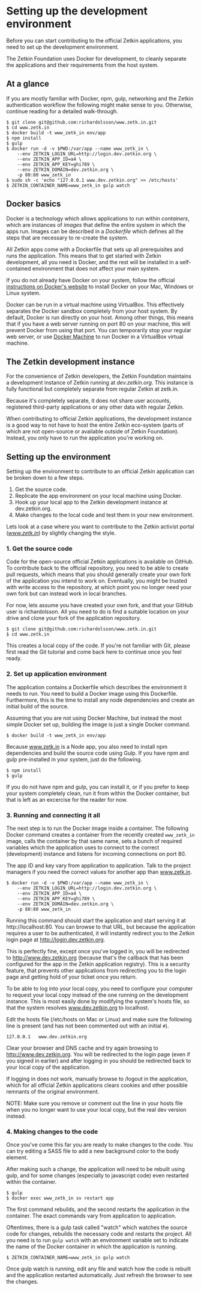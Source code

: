 # Setting up the development environment
Before you can start contributing to the official Zetkin applications, you need
to set up the development environment.

The Zetkin Foundation uses Docker for development, to cleanly separate the
applications and their requirements from the host system.

## At a glance
If you are mostly familiar with Docker, npm, gulp, networking and the Zetkin
authentication workflow the following might make sense to you. Otherwise,
continue reading for a detailed walk-through.

```
$ git clone git@github.com:richardolsson/www.zetk.in.git
$ cd www.zetk.in
$ docker build -t www_zetk_in env/app
$ npm install
$ gulp
$ docker run -d -v $PWD:/var/app --name www_zetk_in \
    --env ZETKIN_LOGIN_URL=http://login.dev.zetkin.org \
    --env ZETKIN_APP_ID=a4 \
    --env ZETKIN_APP_KEY=ghi789 \
    --env ZETKIN_DOMAIN=dev.zetkin.org \
    -p 80:80 www_zetk_in
$ sudo sh -c 'echo "127.0.0.1 www.dev.zetkin.org" >> /etc/hosts'
$ ZETKIN_CONTAINER_NAME=www_zetk_in gulp watch
```

## Docker basics
Docker is a technology which allows applications to run within _containers_,
which are instances of _images_ that define the entire system in which the apps
run. Images can be described in a _Dockerfile_ which defines all the steps that
are necessary to re-create the system.

All Zetkin apps come with a Dockerfile that sets up all prerequisites and runs
the application. This means that to get started with Zetkin development, all you
need is Docker, and the rest will be installed in a self-contained environment
that does not affect your main system.

If you do not already have Docker on your system, follow the official
[instructions on Docker's website](https://www.docker.com/products/overview) to
install Docker on your Mac, Windows or Linux system.

Docker can be run in a virtual machine using VirtualBox. This effectively
separates the Docker sandbox completely from your host system. By default,
Docker is run directly on your host. Among other things, this means that if you
have a web server running on port 80 on your machine, this will prevent Docker
from using that port. You can temporarily stop your regular web server, or use
[Docker Machine](https://docs.docker.com/machine/overview/) to run Docker in a
VirtualBox virtual machine.

## The Zetkin development instance
For the convenience of Zetkin developers, the Zetkin Foundation maintains a
development instance of Zetkin running at _dev.zetkin.org_. This instance is
fully functional but completely separate from regular Zetkin at zetk.in.

Because it's completely separate, it does not share user accounts, registered
third-party applications or any other data with regular Zetkin.

When contributing to official Zetkin applications, the development instance is
a good way to not have to host the entire Zetkin eco-system (parts of which
are not open-source or available outside of Zetkin Foundation). Instead, you
only have to run the application you're working on.

## Setting up the environment
Setting up the environment to contribute to an official Zetkin application can
be broken down to a few steps.

1. Get the source code.
2. Replicate the app environment on your local machine using Docker.
3. Hook up your local app to the Zetkin development instance at dev.zetkin.org.
4. Make changes to the local code and test them in your new environment.

Lets look at a case where you want to contribute to the Zetkin activist portal
(_www.zetk.in_) by slightly changing the style.

### 1. Get the source code
Code for the open-source official Zetkin applications is available on GitHub.
To contribute back to the official repository, you need to be able to create
pull requests, which means that you should generally create your own fork of
the application you intend to work on. Eventually, you might be trusted with
write access to the repository, at which point you no longer need your own fork
but can instead work in local branches.

For now, lets assume you have created your own fork, and that your GitHub user
is richardolsson. All you need to do is find a suitable location on your drive
and clone your fork of the application repository.

```
$ git clone git@github.com:richardolsson/www.zetk.in.git
$ cd www.zetk.in
```

This creates a local copy of the code. If you're not familiar with Git, please
first read the Git tutorial and come back here to continue once you feel ready.

### 2. Set up application environment
The application contains a Dockerfile which describes the environment it needs
to run. You need to build a Docker image using this Dockerfile. Furthermore,
this is the time to install any node dependencies and create an initial build
of the source.

Assuming that you are not using Docker Machine, but instead the most
simple Docker set up, building the image is just a single Docker command.

```
$ docker build -t www_zetk_in env/app
```

Because www.zetk.in is a Node app, you also need to install npm dependencies
and build the source code using Gulp. If you have npm and gulp pre-installed
in your system, just do the following.

```
$ npm install
$ gulp
```

If you do not have npm and gulp, you can install it, or if you prefer to
keep your system completely clean, run it from within the Docker container, but
that is left as an excercise for the reader for now.

### 3. Running and connecting it all
The next step is to run the Docker image inside a container. The following
Docker command creates a container from the recently created `www_zetk_in`
image, calls the container by that same name, sets a bunch of required variables
which the application uses to connect to the correct (development) instance
and listens for incoming connections on port 80.

The app ID and key vary from application to application. Talk to the project
managers if you need the correct values for another app than www.zetk.in.

```
$ docker run -d -v $PWD:/var/app --name www_zetk_in \
    --env ZETKIN_LOGIN_URL=http://login.dev.zetkin.org \
    --env ZETKIN_APP_ID=a4 \
    --env ZETKIN_APP_KEY=ghi789 \
    --env ZETKIN_DOMAIN=dev.zetkin.org \
    -p 80:80 www_zetk_in
```

Running this command should start the application and start serving it at
http://localhost:80. You can browse to that URL, but because the application
requires a user to be authenticated, it will instantly redirect you to the
Zetkin login page at http://login.dev.zetkin.org.

This is perfectly fine, except once you've logged in, you will be redirected to
http://www.dev.zetkin.org (because that's the callback that has been
configured for the app in the Zetkin application registry). This is a security
feature, that prevents other applications from redirecting you to the login page
and getting hold of your ticket once you return.

To be able to log into your local copy, you need to configure your computer to
request your local copy instead of the one running on the development instance.
This is most easily done by modifying the system's hosts file, so that the
system resolves www.dev.zetkin.org to localhost.

Edit the hosts file (/etc/hosts on Mac or Linux) and make sure the following
line is present (and has not been commented out with an initial `#`).

```
127.0.0.1   www.dev.zetkin.org
```

Clear your browser and DNS cache and try again browsing to
http://www.dev.zetkin.org. You will be redirected to the login page (even
if you signed in earlier) and after logging in you should be redirected back to
your local copy of the application.

If logging in does not work, manually browse to /logout in the application,
which for all official Zetkin applications clears cookies and other possible
remnants of the original environment.

NOTE: Make sure you remove or comment out the line in your hosts file when you
no longer want to use your local copy, but the real dev version instead.

### 4. Making changes to the code
Once you've come this far you are ready to make changes to the code. You can
try editing a SASS file to add a new background color to the body element.

After making such a change, the application will need to be rebuilt using gulp,
and for some changes (especially to javascript code) even restarted within the
container.

```
$ gulp
$ docker exec www_zetk_in sv restart app
```

The first command rebuilds, and the second restarts the application in the
container. The exact commands vary from application to application.

Oftentimes, there is a gulp task called "watch" which watches the source code
for changes, rebuilds the necessary code and restarts the project. All you need
is to run `gulp watch` with an environment variable set to indicate the name of
the Docker container in which the application is running.

```
$ ZETKIN_CONTAINER_NAME=www_zetk_in gulp watch
```

Once gulp watch is running, edit any file and watch how the code is rebuilt and
the application restarted automatically. Just refresh the browser to see the
changes.
